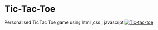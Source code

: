 # Tic-Tac-Toe
Personalised Tic Tac Toe game using html ,css , javascript
<a href="https://vishinu24.github.io/Tic-Tac-Toe/" target="_blank">
  <img src="https://github.com/VisHinu24/Tic-Tac-Toe/assets/144244396/1b778e65-9d59-445c-bc1b-bfb290f8adc3" alt="Tic-tac-toe">
</a>


